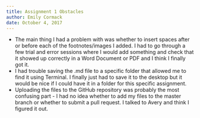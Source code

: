 ```yaml
---  
title: Assignment 1 Obstacles
author: Emily Cormack
date: October 4, 2017 
---  
```


* The main thing I had a problem with was whether to insert spaces after or before each of the footnotes/images I added. I had to go through a few trial and error sessions where I would add something and check that it showed up correctly in a Word Document or PDF and I think I finally got it.
* I had trouble saving the .md file to a specific folder that allowed me to find it using Terminal. I finally just had to save it to the desktop but it would be nice if I could have it in a folder for this specific assignment.
* Uploading the files to the GitHub repository was probably the most confusing part - I had no idea whether to add my files to the master branch or whether to submit a pull request. I talked to Avery and think I figured it out.